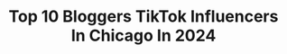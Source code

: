 ---
title: Top 10 Bloggers TikTok Influencers In Chicago In 2024
description: >-
  Find top bloggers TikTok influencers in Chicago in 2024. Most popular hashtags: #fyp #chicago #foryoupage #funny.
platform: TikTok
hits: 6
text_top: Discover the top-rated TikTok influencers on inBeat.
text_bottom: Our platform holds 6 TikTok influencers like this in Chicago, United States for you to collaborate.
profiles:
  - username: "312food"
    fullname: >-
      312food • Chicago Food Blogger
    bio: >-
      hi, I’m Erin!! 🍕🍔🍟🌮 Chicago food & fun 120k on IG
    location: "United States"
    followers: 69200
    engagement: 638
    commentsToLikes: 0.034561
    id: cka0ke8zem4dn0i78w54doz9r
    verified: false
    hashtags: "#coffee, #cheese, #chicago, #chicagotok"
  - username: "abbyontheblock"
    fullname: >-
      abbyontheblock
    bio: >-
      o no not crying just allergies haha y sup w u venmo: abby-samuelson-0
    location: "United States"
    followers: 37900
    engagement: 824
    commentsToLikes: 0.048840
    id: ckb9syr32qmnv0j23t5xkxpb8
    verified: false
    hashtags: "#millennial, #no, #lol, #funny"
  - username: "yulibooli"
    fullname: >-
      yulibooli
    bio: >-
      my tiktoks are random CPA From Texas Live in Chicago
    location: "United States"
    followers: 24200
    engagement: 1644
    commentsToLikes: 0.020463
    id: ckb9dh1v90t2j0j236uboevgm
    verified: false
    hashtags: "#fyp, #snoozzzapalooza, #dog, #xyzbca"
  - username: "houseofhipsters"
    fullname: >-
      Kyla  |  Home Decor Blogger
    bio: >-
      Home decor blogger sharing my home, styling tips, & inspiring you to DIY Chicago
    location: "United States"
    followers: 345700
    engagement: 701
    commentsToLikes: 0.049126
    id: ckav06m635tc50j23rrberu2z
    verified: false
    hashtags: "#tiktokpartner, #vintagevibes, #learnontiktok, #decorontiktok"
  - username: "twirlliketalia"
    fullname: >-
      Talia
    bio: >-
      Forever Wanderlust! Follow me on IG for more travel inspiration @travelwithtalia
    location: "United States"
    followers: 32700
    engagement: 606
    commentsToLikes: 0.057236
    id: ckamjtpgvpmrx0i78z0c3z6j1
    verified: false
    hashtags: "#mexicocheck, #photoshoot, #iphonehack, #wow"
  - username: "classycleanchic"
    fullname: >-
      Emerson 🦋
    bio: >-
      follow me for outfit inspo🌸✨ click to shop my TikToks (look for the video!)
    location: "United States"
    followers: 335400
    engagement: 682
    commentsToLikes: 0.017185
    id: ck7zoyy65mjqn0j78k7xxnv62
    verified: false
    hashtags: "#weddingguestdress, #hellospring, #springoutfit, #denim"
  - username: "joeynjasmin"
    fullname: >-
      JoeyNJasmin
    bio: >-
      FOLLOW OUR INSTAGRAM 🔝❤️🤘🏽 Creators | Bloggers | Pranksters 🤪😜
    location: "United States"
    followers: 1100000
    engagement: 1605
    commentsToLikes: 0.023043
    id: ckb9j6fiwa69s0j234mts5dpi
    verified: false
    hashtags: "#joeynjasmin, #bloopers, #silhouette"
  - username: "mrmoodydresser"
    fullname: >-
      Mike Jones
    bio: >-
      40+ Fashion influencer and blogger! Follow me on IG & FB @mrmoodydresser 🧐
    location: "United States"
    followers: 12300
    engagement: 1350
    commentsToLikes: 0.107278
    id: ckb9l759odil60j23jr58e09v
    verified: false
    hashtags: "#fitover40, #weightlossjourney, #tiktokover40, #over40tiktok"
  - username: "roseybeeme"
    fullname: >-
      roseybeeme
    bio: >-
      ✨ I ❤️ pop culture and 🚫 diets✨ 🤩 failed actor🤩 🌺dallas style blogger🌺
    location: "United States"
    followers: 223200
    engagement: 1295
    commentsToLikes: 0.018203
    id: ckbkt9b67o7b90j2365lztfrp
    verified: false
    hashtags: "#plussizestyle, #freefreedance, #plussize, #plussizeedition"
  - username: "espressofied"
    fullname: >-
      espressofied
    bio: >-
      Caffeinated Blogger • Double Organ Transplant Warrior • Modern Exec • Ambassador
    location: "United States"
    followers: 10100
    engagement: 2518
    commentsToLikes: 0.039776
    id: ckd0r71roig8x0j2337p9n4et
    verified: false
    hashtags: "#fyp, #isthisavailable, #trulyglowingselfielove, #americanlife"
---
